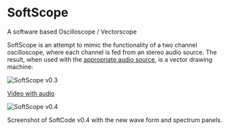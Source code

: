 # SoftScope
A software based Oscilloscope / Vectorscope

SoftScope is an attempt to mimic the functionality of a two channel oscilloscope, where each channel is fed from an stereo audio source.
The result, when used with the [appropriate audio source](http://oscilloscopemusic.com/), is a vector drawing machine:

![SoftScope v0.3](https://xfx.net/stackoverflow/SoftScopeVideo/SoftScope.gif)

[Video with audio](https://xfx.net/stackoverflow/SoftScopeVideo/index.html)

![SoftScope v0.4](https://xfx.net/stackoverflow/SoftScopeVideo/softscope04.png)

Screenshot of SoftCode v0.4 with the new wave form and spectrum panels.
